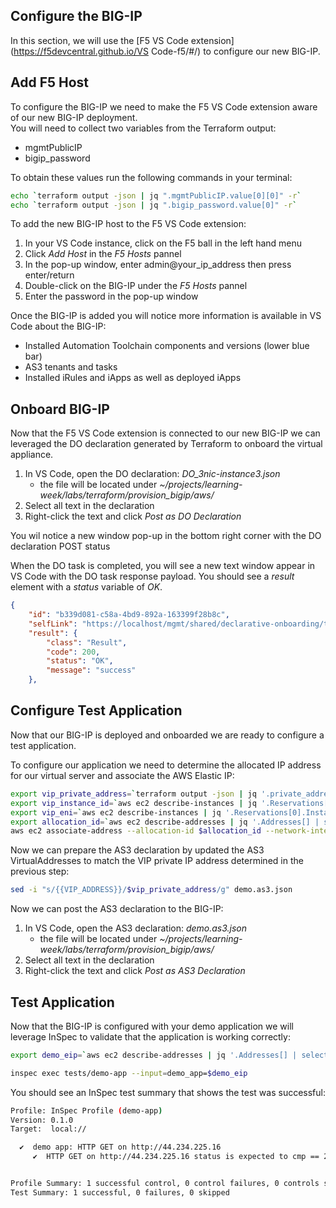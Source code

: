 ## Configure the BIG-IP
In this section, we will use the [F5 VS Code extension](https://f5devcentral.github.io/VS Code-f5/#/) to configure our new BIG-IP.

## Add F5 Host
To configure the BIG-IP we need to make the F5 VS Code extension aware of our new BIG-IP deployment.  
You will need to collect two variables from the Terraform output:
- mgmtPublicIP
- bigip_password

To obtain these values run the following commands in your terminal:
```bash
echo `terraform output -json | jq ".mgmtPublicIP.value[0][0]" -r`
echo `terraform output -json | jq ".bigip_password.value[0]" -r`
```

To add the new BIG-IP host to the F5 VS Code extension: 
1. In your VS Code instance, click on the F5 ball in the left hand menu 
2. Click *Add Host* in the *F5 Hosts* pannel
3. In the pop-up window, enter admin@your_ip_address then press enter/return 
4. Double-click on the BIG-IP under the *F5 Hosts* pannel
5. Enter the password in the pop-up window

Once the BIG-IP is added you will notice more information is available in VS Code about the BIG-IP:
- Installed Automation Toolchain components and versions (lower blue bar)
- AS3 tenants and tasks
- Installed iRules and iApps as well as deployed iApps

## Onboard BIG-IP
Now that the F5 VS Code extension is connected to our new BIG-IP we can leveraged the DO declaration generated by Terraform to onboard the virtual appliance. 

1. In VS Code, open the DO declaration: *DO_3nic-instance3.json*
     - the file will be located under *~/projects/learning-week/labs/terraform/provision_bigip/aws/*
2. Select all text in the declaration 
3. Right-click the text and click *Post as DO Declaration*

You wil notice a new window pop-up in the bottom right corner with the DO declaration POST status

When the DO task is completed, you will see a new text window appear in VS Code with the DO task response payload.  You should see a *result* element with a *status* variable of *OK*. 
```json
{
    "id": "b339d081-c58a-4bd9-892a-163399f28b8c",
    "selfLink": "https://localhost/mgmt/shared/declarative-onboarding/task/b339d081-c58a-4bd9-892a-163399f28b8c",
    "result": {
        "class": "Result",
        "code": 200,
        "status": "OK",
        "message": "success"
    },
```

## Configure Test Application
Now that our BIG-IP is deployed and onboarded we are ready to configure a test application.

To configure our application we need to determine the allocated IP address for our virtual server and associate the AWS Elastic IP:
```bash
export vip_private_address=`terraform output -json | jq '.private_addresses.value[0][0][0]' -r`
export vip_instance_id=`aws ec2 describe-instances | jq '.Reservations[0].Instances[0].InstanceId' -r`
export vip_eni=`aws ec2 describe-instances | jq '.Reservations[0].Instances[0].NetworkInterfaces[] | select(.PrivateIpAddress | contains("10.0.2.")) | .NetworkInterfaceId' -r`
export allocation_id=`aws ec2 describe-addresses | jq '.Addresses[] | select(.NetworkInterfaceId | contains($vip_eni)) | .AllocationId' --arg vip_eni "$vip_eni" -r`
aws ec2 associate-address --allocation-id $allocation_id --network-interface-id $vip_eni --private-ip-address $vip_private_address
```
Now we can prepare the AS3 declaration by updated the AS3 VirtualAddresses to match the VIP private IP address determined in the previous step:
```bash
sed -i "s/{{VIP_ADDRESS}}/$vip_private_address/g" demo.as3.json
```

Now we can post the AS3 declaration to the BIG-IP:
1. In VS Code, open the AS3 declaration: *demo.as3.json*
     - the file will be located under *~/projects/learning-week/labs/terraform/provision_bigip/aws/*
2. Select all text in the declaration 
3. Right-click the text and click *Post as AS3 Declaration*

## Test Application
Now that the BIG-IP is configured with your demo application we will leverage InSpec to validate that the application is working correctly:
```bash
export demo_eip=`aws ec2 describe-addresses | jq '.Addresses[] | select(.AllocationId | contains($allocation_id)) | .PublicIp' --arg allocation_id "$allocation_id" -r`

inspec exec tests/demo-app --input=demo_app=$demo_eip
```

You should see an InSpec test summary that shows the test was successful:
```bash
Profile: InSpec Profile (demo-app)
Version: 0.1.0
Target:  local://

  ✔  demo app: HTTP GET on http://44.234.225.16
     ✔  HTTP GET on http://44.234.225.16 status is expected to cmp == 200


Profile Summary: 1 successful control, 0 control failures, 0 controls skipped
Test Summary: 1 successful, 0 failures, 0 skipped
```